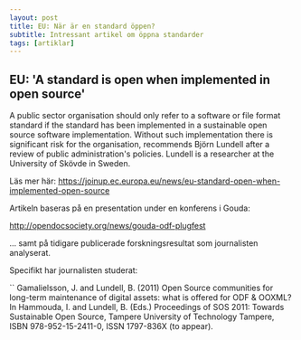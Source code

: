 ```yaml
---
layout: post
title: EU: När är en standard öppen?
subtitle: Intressant artikel om öppna standarder
tags: [artiklar]
---
```


## EU: 'A standard is open when implemented in open source'
A public sector organisation should only refer to a software or file format standard if the standard has been implemented in a sustainable open source software implementation. Without such implementation there is significant risk for the organisation, recommends Björn Lundell after a review of public administration's policies. Lundell is a researcher at the University of Skövde in Sweden.

Läs mer här: https://joinup.ec.europa.eu/news/eu-standard-open-when-implemented-open-source

Artikeln baseras på en presentation under en konferens i Gouda:

http://opendocsociety.org/news/gouda-odf-plugfest

... samt på tidigare publicerade forskningsresultat som journalisten
analyserat.

Specifikt har journalisten studerat:

``
Gamalielsson, J. and Lundell, B. (2011) Open Source communities for long-term maintenance of digital assets: what is offered for ODF & OOXML?
In Hammouda, I. and Lundell, B. (Eds.) Proceedings of SOS 2011: Towards Sustainable Open Source, Tampere University of Technology
Tampere, ISBN 978-952-15-2411-0, ISSN 1797-836X (to appear).
```

